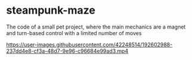 # steampunk-maze
The code of a small pet project, where the main mechanics are a magnet and turn-based control with a limited number of moves


https://user-images.githubusercontent.com/42248514/192602988-237dd4e8-cf3a-48d7-9e96-c96684e99ad3.mp4
